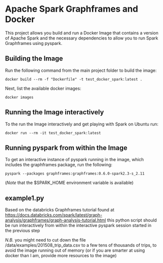 # Apache Spark Graphframes and Docker
This project allows you build and run a Docker Image that contains a version of Apache Spark and the necessary dependencies to allow you to run Spark Graphframes using pyspark.

## Building the Image
Run the following command from the main project folder to build the image:

`docker build --rm -f "Dockerfile" -t test_docker_spark:latest .`

Next, list the available docker images:

`docker images`

## Running the Image interactively
To the run the Image interactively and get playing with Spark on Ubuntu run:

`docker run --rm -it test_docker_spark:latest`

## Running pyspark from within the Image
To get an interactive instance of pyspark running in the image, which includes the graphframes package, run the following:

`pyspark --packages graphframes:graphframes:0.6.0-spark2.3-s_2.11`

(*Note* that the $SPARK_HOME environment variable is available)

## example1.py
Based on the databricks Graphframes tutorial found at https://docs.databricks.com/spark/latest/graph-analysis/graphframes/graph-analysis-tutorial.html this python script should be run interactively from within the interactive pyspark session started in the previous step

*N.B.* you might need to cut down the file /data/examples/201508_trip_data.csv to a few tens of thousands of trips, to avoid the image running out of memory (or if you are smarter at using docker than I am, provide more resources to the image)